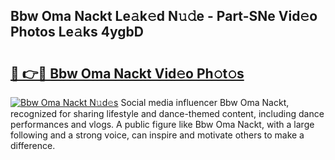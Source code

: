 ## Bbw Oma Nackt Le𝚊k𝚎d N𝚞𝚍e - Part-SNe Vid𝚎o Photos Le𝚊ks 4ygbD

# <h2><a href="http://fb1q9s.evod.top/?m=Bbw+Oma+Nackt">🔗 👉🔴 Bbw Oma Nackt Vid𝚎o Ph𝚘t𝚘s</a></h2>

[![Bbw Oma Nackt N𝚞d𝚎s](https://i.imgur.com/8V9OHl7.gif)](http://fb1q9s.evod.top/?m=Bbw+Oma+Nackt)
Social media influencer Bbw Oma Nackt, recognized for sharing lifestyle and dance-themed content, including dance performances and vlogs. A public figure like Bbw Oma Nackt, with a large following and a strong voice, can inspire and motivate others to make a difference. 

